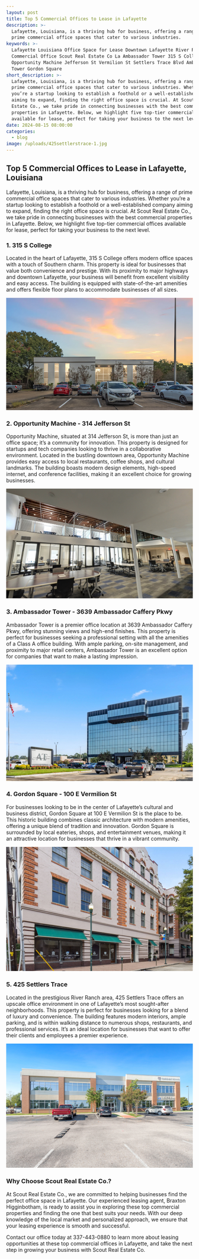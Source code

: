```yaml
---
layout: post
title: Top 5 Commercial Offices to Lease in Lafayette
description: >-
  Lafayette, Louisiana, is a thriving hub for business, offering a range of
  prime commercial office spaces that cater to various industries. 
keywords: >-
  Lafayette Louisiana Office Space for Lease Downtown Lafayette River Ranch
  Commercial Office Scout Real Estate Co La Ambassador Tower 315 S College
  Opportunity Machine Jefferson St Vermilion St Settlers Trace Blvd Ambassador
  Tower Gordon Square
short_description: >-
  Lafayette, Louisiana, is a thriving hub for business, offering a range of
  prime commercial office spaces that cater to various industries. Whether
  you’re a startup looking to establish a foothold or a well-established company
  aiming to expand, finding the right office space is crucial. At Scout Real
  Estate Co., we take pride in connecting businesses with the best commercial
  properties in Lafayette. Below, we highlight five top-tier commercial offices
  available for lease, perfect for taking your business to the next level.
date: 2024-08-15 08:00:00
categories:
  - blog
image: /uploads/425settlerstrace-1.jpg
---
```

## **Top 5 Commercial Offices to Lease in Lafayette, Louisiana**

Lafayette, Louisiana, is a thriving hub for business, offering a range of prime commercial office spaces that cater to various industries. Whether you’re a startup looking to establish a foothold or a well-established company aiming to expand, finding the right office space is crucial. At Scout Real Estate Co., we take pride in connecting businesses with the best commercial properties in Lafayette. Below, we highlight five top-tier commercial offices available for lease, perfect for taking your business to the next level.

### 1\. 315 S College

Located in the heart of Lafayette, 315 S College offers modern office spaces with a touch of Southern charm. This property is ideal for businesses that value both convenience and prestige. With its proximity to major highways and downtown Lafayette, your business will benefit from excellent visibility and easy access. The building is equipped with state-of-the-art amenities and offers flexible floor plans to accommodate businesses of all sizes.

![315 S College Rd Lafayette La Commercial Office Space for Lease Scout Real Estate Co](/uploads/screenshot-2024-02-09-at-1-45-06-pm.png "315 S College Lafayette La")

### 2\. Opportunity Machine - 314 Jefferson St

Opportunity Machine, situated at 314 Jefferson St, is more than just an office space; it’s a community for innovation. This property is designed for startups and tech companies looking to thrive in a collaborative environment. Located in the bustling downtown area, Opportunity Machine provides easy access to local restaurants, coffee shops, and cultural landmarks. The building boasts modern design elements, high-speed internet, and conference facilities, making it an excellent choice for growing businesses.

![Opportunity Machine Commercial Office Space for Lease Downtown Lafayette LA Scout Real Estate Co](/uploads/screenshot-2024-08-15-at-12-49-55-pm.png)

### 3\. Ambassador Tower - 3639 Ambassador Caffery Pkwy

Ambassador Tower is a premier office location at 3639 Ambassador Caffery Pkwy, offering stunning views and high-end finishes. This property is perfect for businesses seeking a professional setting with all the amenities of a Class A office building. With ample parking, on-site management, and proximity to major retail centers, Ambassador Tower is an excellent option for companies that want to make a lasting impression.

![3639 Ambassador Caffery Pkwy Ambassador Tower Commercial Office for Lease Lafayette LA](/uploads/1-main-photo-1.jpg "3639 Ambassador Caffery Pkwy")

### 4\. Gordon Square - 100 E Vermilion St

For businesses looking to be in the center of Lafayette’s cultural and business district, Gordon Square at 100 E Vermilion St is the place to be. This historic building combines classic architecture with modern amenities, offering a unique blend of tradition and innovation. Gordon Square is surrounded by local eateries, shops, and entertainment venues, making it an attractive location for businesses that thrive in a vibrant community.

![Gordon Square 100 E Vermilion St Downtown Lafayette LA Commercial Office Space for Lease](/uploads/gordon-square.jpg "Gordon Square - 100 E Vermilion St")

### 5\. 425 Settlers Trace

Located in the prestigious River Ranch area, 425 Settlers Trace offers an upscale office environment in one of Lafayette’s most sought-after neighborhoods. This property is perfect for businesses looking for a blend of luxury and convenience. The building features modern interiors, ample parking, and is within walking distance to numerous shops, restaurants, and professional services. It’s an ideal location for businesses that want to offer their clients and employees a premier experience.

![425 Settlers Trace Blvd River Ranch Lafayette LA Commercial Office Space for Lease](/uploads/425settlerstrace-1.jpg "425 Settlers Trace Blvd")

### Why Choose Scout Real Estate Co.?

At Scout Real Estate Co., we are committed to helping businesses find the perfect office space in Lafayette. Our experienced leasing agent, Braxton Higginbotham, is ready to assist you in exploring these top commercial properties and finding the one that best suits your needs. With our deep knowledge of the local market and personalized approach, we ensure that your leasing experience is smooth and successful.

Contact our office today at 337-443-0880 to learn more about leasing opportunities at these top commercial offices in Lafayette, and take the next step in growing your business with Scout Real Estate Co.
